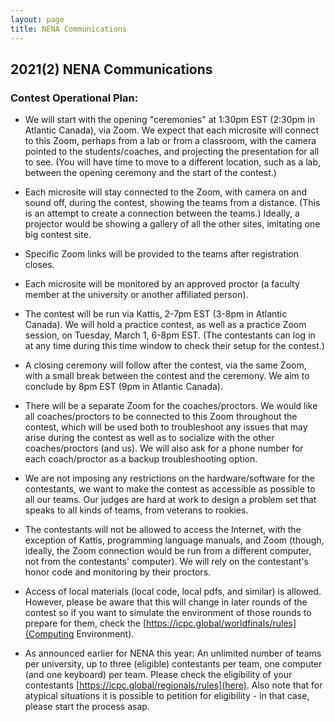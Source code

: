 ```yaml
---
layout: page
title: NENA Communications
---
```


## 2021(2) NENA Communications

<!-- #### NENA Official Site [http://nac.icpc.global](http://nac.icpc.global) -->

### Contest Operational Plan:

- We will start with the opening "ceremonies" at 1:30pm EST (2:30pm in
  Atlantic Canada), via Zoom. We expect that each microsite will
  connect to this Zoom, perhaps from a lab or from a classroom, with
  the camera pointed to the students/coaches, and projecting the
  presentation for all to see. (You will have time to move to a
  different location, such as a lab, between the opening ceremony and
  the start of the contest.)

- Each microsite will stay connected to the Zoom, with camera on and
  sound off, during the contest, showing the teams from a
  distance. (This is an attempt to create a connection between the
  teams.) Ideally, a projector would be showing a gallery of all the
  other sites, imitating one big contest site.

- Specific Zoom links will be provided to the teams after registration closes.

- Each microsite will be monitored by an approved proctor (a faculty
  member at the university or another affiliated person).

- The contest will be run via Kattis, 2-7pm EST (3-8pm in Atlantic
  Canada). We will hold a practice contest, as well as a practice Zoom
  session, on Tuesday, March 1, 6-8pm EST. (The contestants can log in
  at any time during this time window to check their setup for the
  contest.)

- A closing ceremony will follow after the contest, via the same Zoom,
  with a small break between the contest and the ceremony. We aim to
  conclude by 8pm EST (9pm in Atlantic Canada).

- There will be a separate Zoom for the coaches/proctors. We would
  like all coaches/proctors to be connected to this Zoom throughout
  the contest, which will be used both to troubleshoot any issues that
  may arise during the contest as well as to socialize with the other
  coaches/proctors (and us). We will also ask for a phone number for
  each coach/proctor as a backup troubleshooting option.

- We are not imposing any restrictions on the hardware/software for
  the contestants, we want to make the contest as accessible as
  possible to all our teams. Our judges are hard at work to design a
  problem set that speaks to all kinds of teams, from veterans to
  rookies.

- The contestants will not be allowed to access the Internet, with the
  exception of Kattis, programming language manuals, and Zoom (though,
  ideally, the Zoom connection would be run from a different computer,
  not from the contestants' computer). We will rely on the
  contestant's honor code and monitoring by their proctors.

- Access of local materials (local code, local pdfs, and similar) is
  allowed. However, please be aware that this will change in later
  rounds of the contest so if you want to simulate the environment of
  those rounds to prepare for them, check the 
  [https://icpc.global/worldfinals/rules](Computing Environment).

- As announced earlier for NENA this year: An unlimited number of
  teams per university, up to three (eligible) contestants per team,
  one computer (and one keyboard) per team. Please check the
  eligibility of your contestants
  [https://icpc.global/regionals/rules](here). Also note that for atypical
  situations it is possible to petition for eligibility - in that
  case, please start the process asap.

